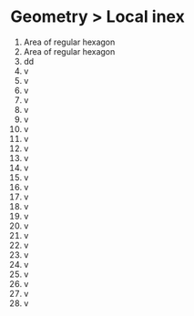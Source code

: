 Geometry > Local inex
========
1. Area of regular hexagon
2. Area of regular hexagon
3. dd
4. v
5. v
6. v
7. v
8. v
9. v
10. v
11. v
12. v
13. v
14. v
15. v
16. v
17. v
18. v
19. v
20. v
21. v
22. v
23. v
24. v
25. v
26. v
27. v
28. v
